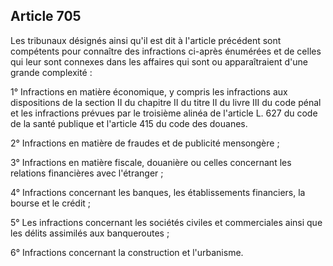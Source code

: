 Article 705
----
Les tribunaux désignés ainsi qu'il est dit à l'article précédent sont compétents
pour connaître des infractions ci-après énumérées et de celles qui leur sont
connexes dans les affaires qui sont ou apparaîtraient d'une grande complexité :

1° Infractions en matière économique, y compris les infractions aux dispositions
de la section II du chapitre II du titre II du livre III du code pénal et les
infractions prévues par le troisième alinéa de l'article L. 627 du code de la
santé publique et l'article 415 du code des douanes.

2° Infractions en matière de fraudes et de publicité mensongère ;

3° Infractions en matière fiscale, douanière ou celles concernant les relations
financières avec l'étranger ;

4° Infractions concernant les banques, les établissements financiers, la bourse
et le crédit ;

5° Les infractions concernant les sociétés civiles et commerciales ainsi que les
délits assimilés aux banqueroutes ;

6° Infractions concernant la construction et l'urbanisme.
